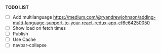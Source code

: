 **TODO LIST**
- [ ] Add multilanguage https://medium.com/@ryandrewjohnson/adding-multi-language-support-to-your-react-redux-app-cf6e64250050
- [ ] Show load on fetch times
- [ ] Publish
- [ ] Use Cache
- [ ] navbar-collapse